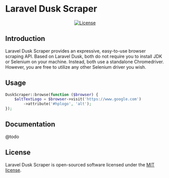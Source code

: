 # Laravel Dusk Scraper

<p align="center">
<a href="https://packagist.org/packages/laravel/dusk"><img src="https://poser.pugx.org/laravel/dusk/license.svg" alt="License"></a>
</p>

## Introduction

Laravel Dusk Scraper provides an expressive, easy-to-use browser scraping API. Based on Laravel Dusk, both do not require you to install JDK or Selenium on your machine. Instead, both use a standalone Chromedriver. However, you are free to utilize any other Selenium driver you wish.

## Usage

```php
DuskScraper::browse(function ($browser) {
    $altTextLogo = $browser->visit('https://www.google.com')
        ->attribute('#hplogo', 'alt');
});
```

## Documentation

@todo

## License

Laravel Dusk Scraper is open-sourced software licensed under the [MIT license](https://opensource.org/licenses/MIT).

